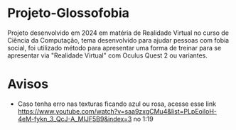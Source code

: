 # Projeto-Glossofobia
Projeto desenvolvido em 2024 em matéria de Realidade Virtual no curso de Ciência da Computação, tema desenvolvido para ajudar pessoas com fobia social, foi utilizado método para apresentar uma forma de treinar para se apresentar via "Realidade Virtual" com Oculus Quest 2 ou variantes.
# Avisos
- Caso tenha erro nas texturas ficando azul ou rosa, acesse esse link https://www.youtube.com/watch?v=saa9zxgCMu4&list=PLpEoiloH-4eM-fykn_3_QcJ-A_MIJF5B9&index=3 no 1:19
